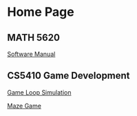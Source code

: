 # Home Page

## MATH 5620
[Software Manual](https://philipnelson5.github.io/MATH5620/SoftwareManual)

## CS5410 Game Development
[Game Loop Simulation](https://philipnelson5.github.io/class-projects/CS5410_GameDev/1-GameLoop/index.html)

[Maze Game](https://philipnelson5.github.io/class-projects/CS5410_GameDev/2-Maze/index.html)
